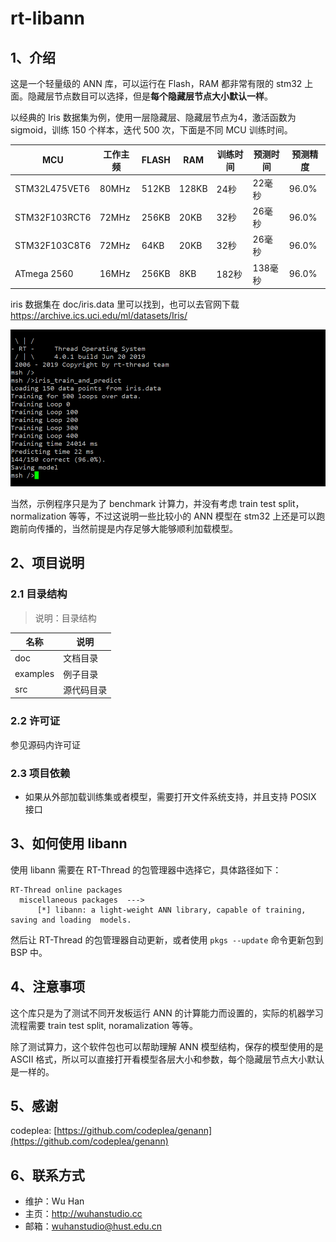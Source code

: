 # rt-libann

## 1、介绍

这是一个轻量级的 ANN 库，可以运行在 Flash，RAM 都非常有限的 stm32 上面。隐藏层节点数目可以选择，但是**每个隐藏层节点大小默认一样**。

以经典的 Iris 数据集为例，使用一层隐藏层、隐藏层节点为4，激活函数为 sigmoid，训练 150 个样本，迭代 500 次，下面是不同 MCU 训练时间。

| MCU           | 工作主频 | FLASH | RAM   | 训练时间 | 预测时间 | 预测精度 |
| ------------- | -------- | ----- | ----- | -------- | -------- | -------- |
| STM32L475VET6 | 80MHz    | 512KB | 128KB | 24秒     | 22毫秒   | 96.0%    |
| STM32F103RCT6 | 72MHz    | 256KB | 20KB  | 32秒     | 26毫秒   | 96.0%    |
| STM32F103C8T6 | 72MHz    | 64KB  | 20KB  | 32秒     | 26毫秒   | 96.0%    |
| ATmega 2560   | 16MHz    | 256KB | 8KB   | 182秒    | 138毫秒  | 96.0%    |

iris 数据集在 doc/iris.data 里可以找到，也可以去官网下载 https://archive.ics.uci.edu/ml/datasets/Iris/

![](doc/iris_train_and_predict.png)

当然，示例程序只是为了 benchmark 计算力，并没有考虑 train test split，normalization 等等，不过这说明一些比较小的 ANN 模型在 stm32 上还是可以跑跑前向传播的，当然前提是内存足够大能够顺利加载模型。 



## 2、项目说明

### 2.1 目录结构

> 说明：目录结构

| 名称     | 说明       |
| -------- | ---------- |
| doc     | 文档目录   |
| examples | 例子目录   |
| src      | 源代码目录 |

### 2.2 许可证

参见源码内许可证

### 2.3 项目依赖

- 如果从外部加载训练集或者模型，需要打开文件系统支持，并且支持 POSIX 接口

## 3、如何使用 libann

使用 libann 需要在 RT-Thread 的包管理器中选择它，具体路径如下：

```
RT-Thread online packages
  miscellaneous packages  --->
      [*] libann: a light-weight ANN library, capable of training, saving and loading  models.
```

然后让 RT-Thread 的包管理器自动更新，或者使用 `pkgs --update` 命令更新包到 BSP 中。

## 4、注意事项

这个库只是为了测试不同开发板运行 ANN 的计算能力而设置的，实际的机器学习流程需要 train test split, noramalization 等等。

除了测试算力，这个软件包也可以帮助理解 ANN 模型结构，保存的模型使用的是 ASCII 格式，所以可以直接打开看模型各层大小和参数，每个隐藏层节点大小默认是一样的。

## 5、感谢

codeplea: [https://github.com/codeplea/genann](https://github.com/codeplea/genann)

## 6、联系方式

- 维护：Wu Han
- 主页：http://wuhanstudio.cc
- 邮箱：wuhanstudio@hust.edu.cn